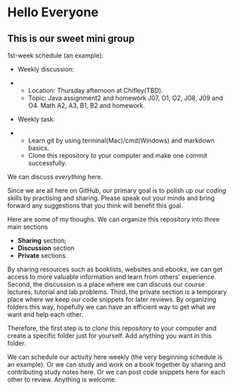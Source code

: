 # Hello Everyone
## This is our sweet mini group
1st-week schedule (an example):

- Weekly discussion: 

- - Location: Thursday afternoon at Chifley(TBD). 
  - Topic: Java assignment2 and homework J07, O1, O2, J08, J09 and O4. Math A2, A3, B1, B2 and homework.

- Weekly task:

- - Learn git by using terminal(Mac)/cmd(Windows) and markdown basics.
  - Clone this repository to your computer and make one commit successfully.



We can discuss _everything_ here. 



Since we are all here on GitHub, our primary goal is to polish up our *coding* skills by practising and sharing. Please speak out your minds and bring forward any suggestions that you think will benefit this goal.



Here are some of my thoughs. We can organize this repository into three main sections

- **Sharing** section;
- **Discussion** section
- **Private** sections. 

By sharing resources such as booklists, websites and ebooks, we can get access to more valuable information and learn from others' experience.  Second, the discussion is a place where we can discuss our course lectures, tutorial and lab problems. Third, the private section is a temporary place where we keep our code snippets for later reviews. By organizing folders this way, hopefully we can have an efficient way to get what we want and help each other.



Therefore, the first step is to *clone* this repository to your computer and create a specific folder just for yourself. Add anything you want in this folder. 



We can schedule our activity here weekly (the very beginning schedule is an example). Or we can study and work on a book together by sharing and contributing study notes here. Or we can post code snippets here for each other to review. Anything is welcome. 
